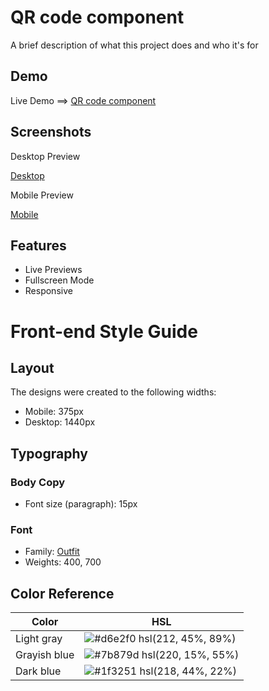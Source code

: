 
# QR code component

A brief description of what this project does and who it's for


## Demo

Live Demo ==> [QR code component](https://basimahmedkhan.github.io/Frontend-Mentors-Projects/QR-Code/)


## Screenshots

Desktop Preview

[Desktop](./design/desktop-preview.jpg)

Mobile Preview

[Mobile](./design/mobile-design.jpg)


## Features

- Live Previews
- Fullscreen Mode
- Responsive

# Front-end Style Guide

## Layout

The designs were created to the following widths:

- Mobile: 375px
- Desktop: 1440px

## Typography

### Body Copy

- Font size (paragraph): 15px

### Font

- Family: [Outfit](https://fonts.google.com/specimen/Outfit)
- Weights: 400, 700

## Color Reference

| Color             | HSL                                                            |
| ----------------- | ------------------------------------------------------------------ |
| Light gray | ![#d6e2f0](https://via.placeholder.com/10/d6e2f0?text=+) hsl(212, 45%, 89%) |
| Grayish blue | ![#7b879d](https://via.placeholder.com/10/7b879d?text=+) hsl(220, 15%, 55%) |
| Dark blue | ![#1f3251](https://via.placeholder.com/10/1f3251?text=+) hsl(218, 44%, 22%) |

